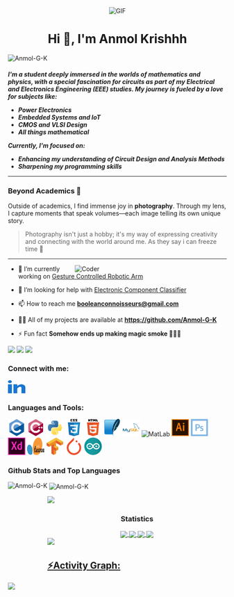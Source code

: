 <div align="center">
  <img src="https://media.giphy.com/media/v1.Y2lkPTc5MGI3NjExNmJscWY3cHpzdzVvcjlwMWMwdzhlcHZpbGhsZ3Brd3c4dmM1bWJjNSZlcD12MV9pbnRlcm5hbF9naWZfYnlfaWQmY3Q9Zw/7qenFtAhuD7zkC8IZl/giphy.gif" alt="GIF" width="700"/>
</div>
<h1 align="center">Hi 👋, I'm Anmol Krishhh</h1>
<p align="left"> <img src="https://komarev.com/ghpvc/?username=Anmol-G-K&label=Profile%20views&color=0e75b6&style=flat" alt="Anmol-G-K" /> </p>


<h5 align="left">

I'm a **student deeply immersed in the worlds of mathematics and physics**, with a special fascination for circuits as part of my **Electrical and Electronics Engineering (EEE)** studies. My journey is fueled by a love for subjects like:

- **Power Electronics**
- **Embedded Systems and IoT**
- **CMOS and VLSI Design**
- **All things mathematical**

Currently, I'm focused on:
- Enhancing my understanding of **Circuit Design and Analysis Methods**
- Sharpening my **programming skills**

---

### Beyond Academics 🌟
Outside of academics, I find immense joy in **photography**. Through my lens, I capture moments that speak volumes—each image telling its own unique story. 

> Photography isn't just a hobby; it's my way of expressing creativity and connecting with the world around me. As they say i can freeze time 📸
</h5>

---
<img align = "right" alt = "Coder" width ="350" src = "https://cdn.dribbble.com/users/1162077/screenshots/3848914/media/7ed7d5ca074b48b328150e5a231e8d1f.gif">


- 🔭 I’m currently working on [Gesture Controlled Robotic Arm](https://github.com/Robo-Linkers/Gesture-controlled-robotic-arm)
- 🤝 I’m looking for help with [Electronic Component Classifier](https://github.com/Vanguard-s/Electronic-Component-Sorter)

- 📫 How to reach me **booleanconnoisseurs@gmail.com**
- 👨‍💻 All of my projects are available at **https://github.com/Anmol-G-K**
- ⚡ Fun fact **Somehow ends up making magic smoke 🤯💨💥**

<div> <a href="https://www.linkedin.com/in/anmolkrish" target="_blank"><img src="https://img.shields.io/badge/LinkedIn-0077B5?style=for-the-badge&logo=linkedin&logoColor=white" target="_blank"></a>
<a href="https://github.com/Anmol-G-K" target="_blank"><img src="https://img.shields.io/badge/GitHub-100000?style=for-the-badge&logo=github&logoColor=white" target="_blank"></a>
<a href = "mailto:booleanconnoisseurs@gmail.com"><img src="https://img.shields.io/badge/-Gmail-%23333?style=for-the-badge&logo=gmail&logoColor=white" target="_blank"></a>
</div><h3 align="left">Connect with me:</h3>
<p align="left">
<a href="https://linkedin.com/in/anmolkrish" target="blank"><img align="center" src="https://raw.githubusercontent.com/teamedwardforever/Readme-Generator/71f25dd8b98329b168142a6b782a107b75eab178/svg/Social/linked-in-alt.svg" alt="anmolkrish" height="30" width="40" /></a></p>

<h3 align="left">Languages and Tools:</h3>
<p align="left">
<img src="https://raw.githubusercontent.com/teamedwardforever/Readme-Generator/71f25dd8b98329b168142a6b782a107b75eab178/svg/Skills/Languages/c-original.svg" alt="C" width="40" height="40"/>
<img src="https://raw.githubusercontent.com/teamedwardforever/Readme-Generator/71f25dd8b98329b168142a6b782a107b75eab178/svg/Skills/Languages/cplusplus-original.svg" alt="CPP" width="40" height="40"/>
<img src="https://raw.githubusercontent.com/teamedwardforever/Readme-Generator/71f25dd8b98329b168142a6b782a107b75eab178/svg/Skills/Languages/python-original.svg" alt="Python" width="40" height="40"/>
<img src="https://raw.githubusercontent.com/teamedwardforever/Readme-Generator/71f25dd8b98329b168142a6b782a107b75eab178/svg/Skills/Frontend/css3-original-wordmark.svg" alt="Css" width="40" height="40"/>
<img src="https://raw.githubusercontent.com/teamedwardforever/Readme-Generator/71f25dd8b98329b168142a6b782a107b75eab178/svg/Skills/Frontend/html5-original-wordmark.svg" alt="HTML" width="40" height="40"/>
<img src="https://raw.githubusercontent.com/teamedwardforever/Readme-Generator/71f25dd8b98329b168142a6b782a107b75eab178/svg/Skills/Database/sqlite-icon.svg" alt="Sqlite" width="40" height="40"/>
<img src="https://raw.githubusercontent.com/teamedwardforever/Readme-Generator/71f25dd8b98329b168142a6b782a107b75eab178/svg/Skills/Database/mysql-original-wordmark.svg" alt="Mysql" width="40" height="40"/>
<img src="https://dl.dropboxusercontent.com/s/6e7hk06wzjp3j52/Matlab_Logo.png" alt="MatLab" width="40" height="40"/>
<img src="https://raw.githubusercontent.com/teamedwardforever/Readme-Generator/71f25dd8b98329b168142a6b782a107b75eab178/svg/Skills/Software/adobe_illustrator-icon%20(1).svg" alt="Adobe Illustrator" width="40" height="40"/>
<img src="https://raw.githubusercontent.com/teamedwardforever/Readme-Generator/71f25dd8b98329b168142a6b782a107b75eab178/svg/Skills/Software/photoshop-line.svg" alt="Photoshop" width="40" height="40"/>
<img src="https://raw.githubusercontent.com/teamedwardforever/Readme-Generator/71f25dd8b98329b168142a6b782a107b75eab178/svg/Skills/Software/adobe-xd.svg" alt="Adobe-Xd" width="40" height="40"/>
<img src="https://raw.githubusercontent.com/teamedwardforever/Readme-Generator/71f25dd8b98329b168142a6b782a107b75eab178/svg/Skills/ML/Scikit_learn_logo_small.svg" alt="Scikit" width="40" height="40"/>
<img src="https://raw.githubusercontent.com/teamedwardforever/Readme-Generator/71f25dd8b98329b168142a6b782a107b75eab178/svg/Skills/ML/tensorflow-icon.svg" alt="Tensorflow" width="40" height="40"/>
<img src="https://raw.githubusercontent.com/teamedwardforever/Readme-Generator/71f25dd8b98329b168142a6b782a107b75eab178/svg/Skills/ML/pytorch-icon.svg" alt="Pytorch" width="40" height="40"/>
<img src="https://raw.githubusercontent.com/teamedwardforever/Readme-Generator/71f25dd8b98329b168142a6b782a107b75eab178/svg/Skills/Other/arduino-1.svg" alt="Arduino" width="40" height="40"/>
</p>

<h3 align="left">Github Stats and Top Languages</h3>
<img align="left" height="180em" src="https://github-readme-stats.vercel.app/api/top-langs/?username=Anmol-G-K&hide_progress=true&theme=highcontrast" alt=Anmol-G-K />

<p>&nbsp;<img align="center" height="180em" src="https://github-readme-stats.vercel.app/api?username=Anmol-G-K&show_icons=true&locale=en&theme=radical" alt="Anmol-G-K" /></p>

<!-- <p><img align="center" height="180em" src="https://github-readme-streak-stats.herokuapp.com/?user=Anmol-G-K&theme=dark-smoky" alt="Anmol-G-K" /></p> -->

<img src="https://user-images.githubusercontent.com/73097560/115834477-dbab4500-a447-11eb-908a-139a6edaec5c.gif"><h3 align="center">Statistics</h3>
<div align="center">
<a href="https://github.com/Anmol-G-K">
<img align="center" src="http://github-profile-summary-cards.vercel.app/api/cards/stats?username=Anmol-G-K&theme=2077" height="180em" />
<img align="center" src="http://github-profile-summary-cards.vercel.app/api/cards/most-commit-language?username=Anmol-G-K&theme=tokyonight" height="180em" />
<img align="center" src="http://github-profile-summary-cards.vercel.app/api/cards/repos-per-language?username=Anmol-G-K&theme=2077" height="180em" />
<img align="center" src="http://github-profile-summary-cards.vercel.app/api/cards/profile-details?username=Anmol-G-K&theme=tokyonight" height="180em" />
</div>
<img src="https://user-images.githubusercontent.com/73097560/115834477-dbab4500-a447-11eb-908a-139a6edaec5c.gif"><h2 align="left">⚡Activity Graph:</h2>
<img align="center" src="https://github-readme-activity-graph.vercel.app/graph?username=Anmol-G-K&theme=cobalt"/>

